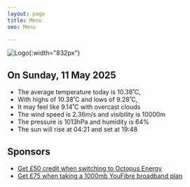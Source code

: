 ```yaml
---
layout: page
title: Menu
seo: Menu

---
```


![Logo](/images/logo.jpg){:width="832px"}

<!-- weather_marker starts -->
## On Sunday, 11 May 2025

- The average temperature today is 10.38˚C,
- With highs of 10.38˚C and lows of 9.28˚C,
- It may feel like 9.14˚C with overcast clouds
- The wind speed is 2.36m/s and visibility is 10000m
- The pressure is 1013hPa and humidity is 64%
- The sun will rise at 04:21 and set at 19:48

<!-- weather_marker ends -->

## Sponsors

- [Get £50 credit when switching to Octopus Energy](https://bit.ly/3oD1nnS)
- [Get £75 when taking a 1000mb YouFibre broadband plan](https://aklam.io/91zWhU?)
